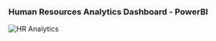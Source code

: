 ### Human Resources Analytics Dashboard - PowerBI
![HR Analytics](https://github.com/pearlwuyi/HR_Analytics_Project/assets/142147461/8cac4e00-5ee4-43de-b57b-3e432b179031)
